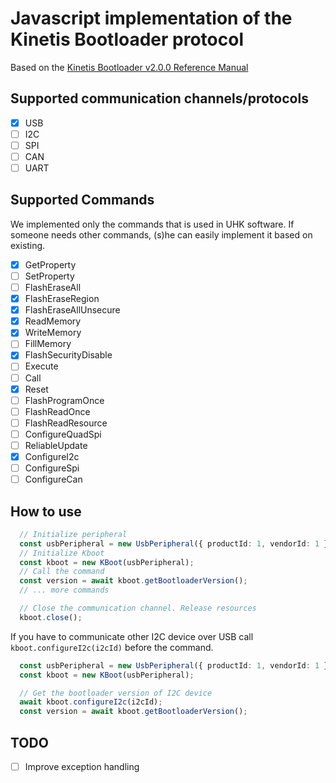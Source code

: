 # Javascript implementation of the Kinetis Bootloader protocol

Based on the [Kinetis Bootloader v2.0.0 Reference Manual](https://github.com/UltimateHackingKeyboard/bootloader/blob/master/doc/Kinetis%20Bootloader%20v2.0.0%20Reference%20Manual.pdf)

## Supported communication channels/protocols

-   [x] USB
-   [ ] I2C
-   [ ] SPI
-   [ ] CAN
-   [ ] UART

## Supported Commands

We implemented only the commands that is used in UHK software.
If someone needs other commands, (s)he can easily implement it based on existing.

-   [x] GetProperty
-   [ ] SetProperty
-   [ ] FlashEraseAll
-   [x] FlashEraseRegion
-   [x] FlashEraseAllUnsecure
-   [x] ReadMemory
-   [x] WriteMemory
-   [ ] FillMemory
-   [x] FlashSecurityDisable
-   [ ] Execute
-   [ ] Call
-   [x] Reset
-   [ ] FlashProgramOnce
-   [ ] FlashReadOnce
-   [ ] FlashReadResource
-   [ ] ConfigureQuadSpi
-   [ ] ReliableUpdate
-   [x] ConfigureI2c
-   [ ] ConfigureSpi
-   [ ] ConfigureCan

## How to use

```Typescript
  // Initialize peripheral
  const usbPeripheral = new UsbPeripheral({ productId: 1, vendorId: 1 });
  // Initialize Kboot
  const kboot = new KBoot(usbPeripheral);
  // Call the command
  const version = await kboot.getBootloaderVersion();
  // ... more commands

  // Close the communication channel. Release resources
  kboot.close();
```

If you have to communicate other I2C device over USB call `kboot.configureI2c(i2cId)` before the command.

```Typescript
  const usbPeripheral = new UsbPeripheral({ productId: 1, vendorId: 1 });
  const kboot = new KBoot(usbPeripheral);

  // Get the bootloader version of I2C device
  await kboot.configureI2c(i2cId);
  const version = await kboot.getBootloaderVersion();
```

## TODO

-   [ ] Improve exception handling

